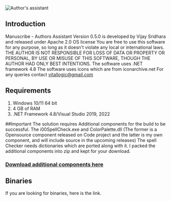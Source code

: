![Author's assistant](https://drive.google.com/uc?export=view&id=1upbS_x9400CDksT4uUkI9u27Rt-TZ2rW)
## Introduction
Manuscribe - Authors Assistant Version 0.5.0 is developed by Vijay Sridhara and released under Apache 2.0 OS license
You are free to use this software for any purpose, so long as it doesn't violate any local or international laws. 
THE AUTHOR IS NOT RESPONSIBLE FOR LOSS OF DATA OR PROPERTY OR PERSONAL, BY USE OR MISUSE OF THIS SOFTWARE, THOUGH THE AUTHOR HAD ONLY BEST INTENTIONS. 
The software uses .NET framework 4.8 
The software uses icons which are from iconarchive.net
For any queries contact vitallogic@gmail.com

## Requirements
1. Windows 10/11 64 bit
2. 4 GB of RAM
3. .NET Framework 4.8/Visual Studio 2019, 2022

##Important
The solution requires Additional components for the build to be successful. The i00SpellCheck.exe and ColorPalette.dll (The former is a Opensource component released on Code project and the latter is my own component, and will include source in the upcoming releases) The spell Checker needs dictionaries which are ported along with it. I packed the additional components into zip and kept for your download.
### [Download additional components here](https://app.box.com/s/bxeo8it33optd84uj8wuzc7pm3ezo8zh)

## Binaries
If you are looking for binaries, here is the link. 

